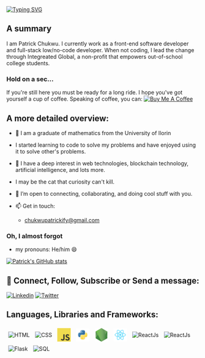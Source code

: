 [![Typing SVG](https://readme-typing-svg.demolab.com/?lines=Hi+there!+Welcome+to+Patrick's+page)](https://git.io/typing-svg)

## A summary 
I am Patrick Chukwu. I currently work as a front-end software developer and full-stack low/no-code developer. When not coding, I lead the change through Integreated Global, a non-profit that empowers out-of-school college students.

### Hold on a sec...
If you're still here you must be ready for a long ride. I hope you've got yourself a cup of coffee. Speaking of coffee, you can:
<a href="https://bmc.link/patrickchukwu" target="_blank"><img src="https://cdn.buymeacoffee.com/buttons/default-orange.png" alt="Buy Me A Coffee" height="41" width="174"></a>

## A more detailed overview:
- 🔭 I am a graduate of mathematics from the University of Ilorin
- I started learning to code to solve my problems and have enjoyed using it to solve other's problems.
- 🌱 I have a deep interest in web technologies, blockchain technology, artificial intelligence, and lots more.
- I may be the cat that curiosity can't kill.
- 👯 I’m open to connecting, collaborating, and doing cool stuff with you.

- 📫 Get in touch:
  - chukwupatrickify@gmail.com

### Oh, I almost forgot
- my pronouns: He/him 😄 


[![Patrick's GitHub stats](https://github-readme-stats.vercel.app/api?username=Patrick-Chukwu)](https://github.com/Patrick-Chukwu/github-readme-stats)



## 🤝 Connect, Follow, Subscribe or Send a message:
[![Linkedin](https://img.shields.io/badge/LinkedIn-0077B5?style=for-the-badge&logo=linkedin&logoColor=white)](https://www.linkedin.com/in/patrick-chukwu/)
[![Twitter](https://img.shields.io/badge/Twitter-0077B5?style=for-the-badge&logo=Twitter&logoColor=white)](https://www.twitter.com/pattyfean)

## Languages, Libraries and Frameworks:
<p float="left">
<img style="padding:5px;" align="center" alt="HTML" width="35px" src="https://encrypted-tbn0.gstatic.com/images?q=tbn:ANd9GcR0CEk5HONs6LzbULmmHSVvJe5FdeJItvP4fea8rzTy8hlG2T6008Ylj0kSUnImmqjk9qw"/>
<img style="padding:5px;" align="center" alt="CSS" width="35px" src="https://w7.pngwing.com/pngs/696/424/png-transparent-logo-css-css3-thumbnail.png"/>
<img style="padding:5px;" align="center" alt="Javascipt" width="35px" src="https://raw.githubusercontent.com/github/explore/80688e429a7d4ef2fca1e82350fe8e3517d3494d/topics/javascript/javascript.png"/>
<img style="padding:5px;" align="center" alt="Python" width="35px" src="https://raw.githubusercontent.com/github/explore/80688e429a7d4ef2fca1e82350fe8e3517d3494d/topics/python/python.png"/>
<img style="padding:5px;" align="center" alt="NodeJS" width="35px" src="https://raw.githubusercontent.com/github/explore/80688e429a7d4ef2fca1e82350fe8e3517d3494d/topics/nodejs/nodejs.png"/>
<img style="padding:5px;" align="center" alt="ReactJs" width="35px" src="https://raw.githubusercontent.com/github/explore/80688e429a7d4ef2fca1e82350fe8e3517d3494d/topics/react/react.png"/>
<img style="padding:5px;" align="center" alt="ReactJs" width="35px" src="https://github.com/Patrick-Chukwu/Patrick-Chukwu/assets/103491423/10dc8294-3c2a-4d55-9f02-d042feaa7559"/>
<img style="padding:5px;" align="center" alt="ReactJs" width="35px" src="https://encrypted-tbn0.gstatic.com/images?q=tbn:ANd9GcSXuEpiQIdOgNMWSQbCW3cjXMLC7wxNZ8Cas0xIr6lq&s"/>
<img style="padding:5px;" align="center" alt="Flask" width="35px" src="https://repository-images.githubusercontent.com/596892/cc2c69ec-9251-4b33-8283-b86a8659c9cb"/>
<img style="padding:5px;" align="center" alt="SQL" width="35px" src="https://w7.pngwing.com/pngs/167/148/png-transparent-microsoft-azure-sql-database-microsoft-sql-server-database-blue-text-logo-thumbnail.png"/>

<!-- and more such images with different URLs in src -->
</p>



